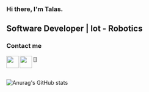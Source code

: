 ### Hi there, I'm Talas.
	
	
## Software Developer | Iot - Robotics

### Contact me

<a href="https://www.linkedin.com/in/muhammedalitalas/"><img height="32" width="32" src="https://unpkg.com/simple-icons@v6/icons/linkedin.svg" align="left" /></a>
[<a href="https://www.instagram.com/mrtalas06/"><img height="32" width="32" src="https://unpkg.com/simple-icons@v6/icons/instagram.svg" align="left" /></a>]

<br />

![Anurag's GitHub stats](https://github-readme-stats.vercel.app/api/top-langs/?username=MrTalas&layout=demo)




	
